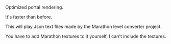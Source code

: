 Optimized portal rendering.

It's faster than before.

This will play Json text files made by the Marathon level converter project.

You have to add Marathon textures to it yourself, I can't include the textures.
